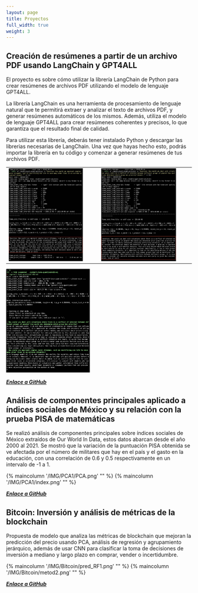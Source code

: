 ```yaml
---
layout: page
title: Proyectos
full_width: true
weight: 3
---
```



## Creación de resúmenes a partir de un archivo PDF usando LangChain y GPT4ALL

El proyecto es sobre cómo utilizar la librería LangChain de Python para crear resúmenes de archivos PDF utilizando el modelo de lenguaje GPT4ALL.

La librería LangChain es una herramienta de procesamiento de lenguaje natural que te permitirá extraer y analizar el texto de archivos PDF, y generar resúmenes automáticos de los mismos. Además, utiliza el modelo de lenguaje GPT4ALL para crear resúmenes coherentes y precisos, lo que garantiza que el resultado final de calidad.

Para utilizar esta librería, deberás tener instalado Python y descargar las librerias necesarias de LangChain. Una vez que hayas hecho esto, podrás importar la librería en tu código y comenzar a generar resúmenes de tus archivos PDF.

<table>
  <tr>
    <td><img src='/IMG/LLM-GPT4ALL/1.jpeg' alt="Imagen 1" style="width: 85%; height: auto;" /></td>
    <td><img src='/IMG/LLM-GPT4ALL/2.jpeg' alt="Imagen 2" style="width: 85%; height: auto;" /></td>
  </tr>
</table>
<img src="/IMG/LLM-GPT4ALL/3.jpeg" alt="Imagen 3" style="width: 45%; height: auto;" />

[_**Enlace a GitHub**_](https://github.com/sacbegg/SummaryLLM)


## Análisis de componentes principales aplicado a índices sociales de México y su relación con la prueba PISA de matemáticas

Se realizó análisis de componentes principales sobre índices sociales de México extraídos de Our World In Data, estos datos abarcan desde el año 2000 al 2021. Se mostró que la variación de la puntuación PISA obtenida se ve afectada por el número de militares que hay en el país y el gasto en la educación, con una correlación de 0.6 y 0.5 respectivamente en un intervalo de -1 a 1.

{% maincolumn '/IMG/PCA1/PCA.png' "" %}
{% maincolumn '/IMG/PCA1/index.png' "" %}

[_**Enlace a GitHub**_](https://github.com/sacbegg/PCA-sobre-datos-sociales-Mexico)


## Bitcoin: Inversión y análisis de métricas de la blockchain

Propuesta de modelo que analiza las métricas de blockchain que mejoran la predicción del precio usando PCA, análisis de regresión y agrupamiento jerárquico, además de usar CNN para clasificar la toma de decisiones de inversión a mediano y largo plazo en comprar, vender o incertidumbre.

{% maincolumn '/IMG/Bitcoin/pred_RF1.png' "" %}
{% maincolumn '/IMG/Bitcoin/metod2.png' "" %}


[_**Enlace a GitHub**_](https://github.com/sacbegg/Data-science-algorithm-thesis-bitcoin)

